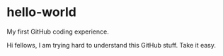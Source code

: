 # hello-world
My first GitHub coding experience.

Hi fellows,
I am trying hard to understand this GitHub stuff. Take it easy.
